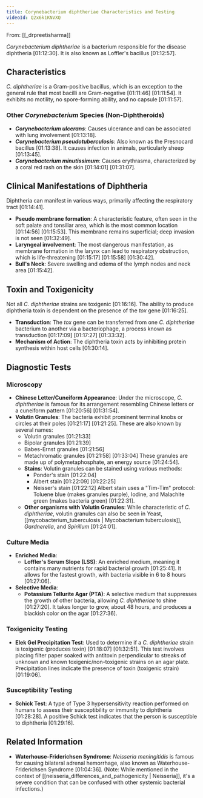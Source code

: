 ```yaml
---
title: Corynebacterium diphtheriae Characteristics and Testing
videoId: Q2x6k1KNVXQ
---
```


From: [[_drpreetisharma]] <br/> 

*Corynebacterium diphtheriae* is a bacterium responsible for the disease diphtheria <a class="yt-timestamp" data-t="01:12:30">[01:12:30]</a>. It is also known as Loffler's bacillus <a class="yt-timestamp" data-t="01:12:57">[01:12:57]</a>.

## Characteristics
*C. diphtheriae* is a Gram-positive bacillus, which is an exception to the general rule that most bacilli are Gram-negative <a class="yt-timestamp" data-t="01:11:46">[01:11:46]</a> <a class="yt-timestamp" data-t="01:11:54">[01:11:54]</a>. It exhibits no motility, no spore-forming ability, and no capsule <a class="yt-timestamp" data-t="01:11:57">[01:11:57]</a>.

### Other *Corynebacterium* Species (Non-Diphtheroids)
*   ***Corynebacterium ulcerans***: Causes ulcerance and can be associated with lung involvement <a class="yt-timestamp" data-t="01:13:18">[01:13:18]</a>.
*   ***Corynebacterium pseudotuberculosis***: Also known as the Presnocard bacillus <a class="yt-timestamp" data-t="01:13:38">[01:13:38]</a>. It causes infection in animals, particularly sheep <a class="yt-timestamp" data-t="01:13:45">[01:13:45]</a>.
*   ***Corynebacterium minutissimum***: Causes erythrasma, characterized by a coral red rash on the skin <a class="yt-timestamp" data-t="01:14:01">[01:14:01]</a> <a class="yt-timestamp" data-t="01:31:07">[01:31:07]</a>.

## Clinical Manifestations of Diphtheria
Diphtheria can manifest in various ways, primarily affecting the respiratory tract <a class="yt-timestamp" data-t="01:14:41">[01:14:41]</a>.
*   **Pseudo membrane formation**: A characteristic feature, often seen in the soft palate and tonsillar area, which is the most common location <a class="yt-timestamp" data-t="01:14:56">[01:14:56]</a> <a class="yt-timestamp" data-t="01:15:53">[01:15:53]</a>. This membrane remains superficial; deep invasion is not seen <a class="yt-timestamp" data-t="01:32:49">[01:32:49]</a>.
*   **Laryngeal involvement**: The most dangerous manifestation, as membrane formation in the larynx can lead to respiratory obstruction, which is life-threatening <a class="yt-timestamp" data-t="01:15:17">[01:15:17]</a> <a class="yt-timestamp" data-t="01:15:58">[01:15:58]</a> <a class="yt-timestamp" data-t="01:30:42">[01:30:42]</a>.
*   **Bull's Neck**: Severe swelling and edema of the lymph nodes and neck area <a class="yt-timestamp" data-t="01:15:42">[01:15:42]</a>.

## Toxin and Toxigenicity
Not all *C. diphtheriae* strains are toxigenic <a class="yt-timestamp" data-t="01:16:16">[01:16:16]</a>. The ability to produce diphtheria toxin is dependent on the presence of the *tox* gene <a class="yt-timestamp" data-t="01:16:25">[01:16:25]</a>.
*   **Transduction**: The *tox* gene can be transferred from one *C. diphtheriae* bacterium to another via a bacteriophage, a process known as transduction <a class="yt-timestamp" data-t="01:17:09">[01:17:09]</a> <a class="yt-timestamp" data-t="01:17:27">[01:17:27]</a> <a class="yt-timestamp" data-t="01:33:32">[01:33:32]</a>.
*   **Mechanism of Action**: The diphtheria toxin acts by inhibiting protein synthesis within host cells <a class="yt-timestamp" data-t="01:30:14">[01:30:14]</a>.

## Diagnostic Tests
### Microscopy
*   **Chinese Letter/Cuneiform Appearance**: Under the microscope, *C. diphtheriae* is famous for its arrangement resembling Chinese letters or a cuneiform pattern <a class="yt-timestamp" data-t="01:20:56">[01:20:56]</a> <a class="yt-timestamp" data-t="01:31:54">[01:31:54]</a>.
*   **Volutin Granules**: The bacteria exhibit prominent terminal knobs or circles at their poles <a class="yt-timestamp" data-t="01:21:17">[01:21:17]</a> <a class="yt-timestamp" data-t="01:21:25">[01:21:25]</a>. These are also known by several names:
    *   Volutin granules <a class="yt-timestamp" data-t="01:21:33">[01:21:33]</a>
    *   Bipolar granules <a class="yt-timestamp" data-t="01:21:39">[01:21:39]</a>
    *   Babes-Ernst granules <a class="yt-timestamp" data-t="01:21:56">[01:21:56]</a>
    *   Metachromatic granules <a class="yt-timestamp" data-t="01:21:58">[01:21:58]</a> <a class="yt-timestamp" data-t="01:33:04">[01:33:04]</a>
    These granules are made up of polymetaphosphate, an energy source <a class="yt-timestamp" data-t="01:24:54">[01:24:54]</a>.
    *   **Stains**: Volutin granules can be stained using various methods:
        *   Ponder's stain <a class="yt-timestamp" data-t="01:22:04">[01:22:04]</a>
        *   Albert stain <a class="yt-timestamp" data-t="01:22:09">[01:22:09]</a> <a class="yt-timestamp" data-t="01:22:25">[01:22:25]</a>
        *   Neisser's stain <a class="yt-timestamp" data-t="01:22:12">[01:22:12]</a>
        Albert stain uses a "Tim-Tim" protocol: Toluene blue (makes granules purple), Iodine, and Malachite green (makes bacteria green) <a class="yt-timestamp" data-t="01:22:31">[01:22:31]</a>.
    *   **Other organisms with Volutin Granules**: While characteristic of *C. diphtheriae*, volutin granules can also be seen in Yeast, [[mycobacterium_tuberculosis | Mycobacterium tuberculosis]], *Gardnerella*, and *Spirillum* <a class="yt-timestamp" data-t="01:24:01">[01:24:01]</a>.

### Culture Media
*   **Enriched Media**:
    *   **Loffler's Serum Slope (LSS)**: An enriched medium, meaning it contains many nutrients for rapid bacterial growth <a class="yt-timestamp" data-t="01:25:41">[01:25:41]</a>. It allows for the fastest growth, with bacteria visible in 6 to 8 hours <a class="yt-timestamp" data-t="01:27:06">[01:27:06]</a>.
*   **Selective Media**:
    *   **Potassium Tellurite Agar (PTA)**: A selective medium that suppresses the growth of other bacteria, allowing *C. diphtheriae* to shine <a class="yt-timestamp" data-t="01:27:20">[01:27:20]</a>. It takes longer to grow, about 48 hours, and produces a blackish color on the agar <a class="yt-timestamp" data-t="01:27:36">[01:27:36]</a>.

### Toxigenicity Testing
*   **Elek Gel Precipitation Test**: Used to determine if a *C. diphtheriae* strain is toxigenic (produces toxin) <a class="yt-timestamp" data-t="01:18:07">[01:18:07]</a> <a class="yt-timestamp" data-t="01:32:51">[01:32:51]</a>. This test involves placing filter paper soaked with antitoxin perpendicular to streaks of unknown and known toxigenic/non-toxigenic strains on an agar plate. Precipitation lines indicate the presence of toxin (toxigenic strain) <a class="yt-timestamp" data-t="01:19:06">[01:19:06]</a>.

### Susceptibility Testing
*   **Schick Test**: A type of Type 3 hypersensitivity reaction performed on humans to assess their susceptibility or immunity to diphtheria <a class="yt-timestamp" data-t="01:28:28">[01:28:28]</a>. A positive Schick test indicates that the person is susceptible to diphtheria <a class="yt-timestamp" data-t="01:29:16">[01:29:16]</a>.

## Related Information
*   **Waterhouse-Friderichsen Syndrome**: *Neisseria meningitidis* is famous for causing bilateral adrenal hemorrhage, also known as Waterhouse-Friderichsen Syndrome <a class="yt-timestamp" data-t="01:04:36">[01:04:36]</a>. (Note: While mentioned in the context of [[neisseria_differences_and_pathogenicity | Neisseria]], it's a severe condition that can be confused with other systemic bacterial infections.)